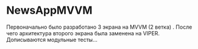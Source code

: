 # NewsAppMVVM
 
Первоначально было разработано 3 экрана на MVVM (2 ветка) . После чего архитектура второго экрана была заменена на VIPER. Дописываются модульные тесты...

